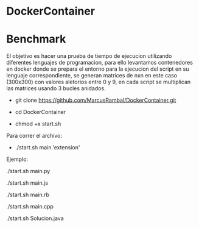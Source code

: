 # DockerContainer

# Benchmark 

El objetivo es hacer una prueba de tiempo de ejecucion utilizando diferentes lenguajes de programacion, para ello levantamos contenedores en docker donde se prepara el entorno para la ejecucion del script en su lenguaje correspondiente, se generan matrices de nxn en este caso (300x300) con valores aletorios entre 0 y 9, en cada script se multiplican las matrices usando 3 bucles anidados.


- git clone https://github.com/MarcusRambal/DockerContainer.git

- cd DockerContainer

- chmod +x start.sh

Para correr el archivo:

- ./start.sh main.'extension'

Ejemplo:

./start.sh main.py

./start.sh main.js

./start.sh main.rb

./start.sh main.cpp

./start.sh Solucion.java

